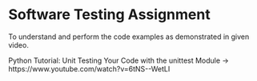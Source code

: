 # Software Testing Assignment
To understand and perform the code examples as demonstrated in given video.
<p>Python Tutorial: Unit Testing Your Code with the unittest Module -> https://www.youtube.com/watch?v=6tNS--WetLI</p>
